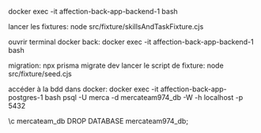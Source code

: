  docker exec -it affection-back-app-backend-1 bash

 lancer les fixtures:
 node src/fixture/skillsAndTaskFixture.cjs

 
ouvrir terminal docker back:
docker exec -it affection-back-app-backend-1 bash

migration:
npx prisma migrate dev
lancer le script de fixture:
node src/fixture/seed.cjs

accéder à la bdd dans docker:
docker exec -it affection-back-app-postgres-1 bash psql -U merca -d mercateam974_db -W -h localhost -p 5432 

\c mercateam_db
DROP DATABASE mercateam974_db;
